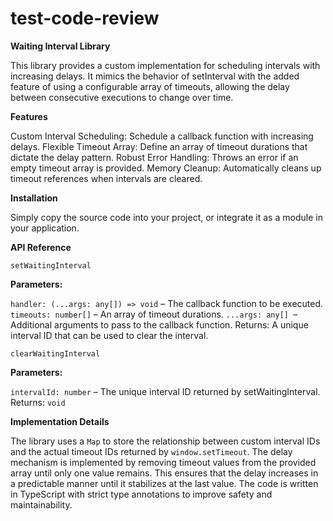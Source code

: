 # test-code-review

**Waiting Interval Library**

This library provides a custom implementation for scheduling intervals with increasing delays. It mimics the behavior of setInterval with the added feature of using a configurable array of timeouts, allowing the delay between consecutive executions to change over time.

**Features**

Custom Interval Scheduling: Schedule a callback function with increasing delays.
Flexible Timeout Array: Define an array of timeout durations that dictate the delay pattern.
Robust Error Handling: Throws an error if an empty timeout array is provided.
Memory Cleanup: Automatically cleans up timeout references when intervals are cleared.


**Installation**

Simply copy the source code into your project, or integrate it as a module in your application.

**API Reference**
```
setWaitingInterval
```
**Parameters:**

```handler: (...args: any[]) => void``` – The callback function to be executed.
```timeouts: number[]``` – An array of timeout durations.
```...args: any[] ```– Additional arguments to pass to the callback function.
Returns: A unique interval ID that can be used to clear the interval.

```clearWaitingInterval```

**Parameters:**

```intervalId: number``` – The unique interval ID returned by setWaitingInterval.
Returns: ```void```

**Implementation Details**

The library uses a ```Map``` to store the relationship between custom interval IDs and the actual timeout IDs returned by ```window.setTimeout```.
The delay mechanism is implemented by removing timeout values from the provided array until only one value remains. This ensures that the delay increases in a predictable manner until it stabilizes at the last value.
The code is written in TypeScript with strict type annotations to improve safety and maintainability.
